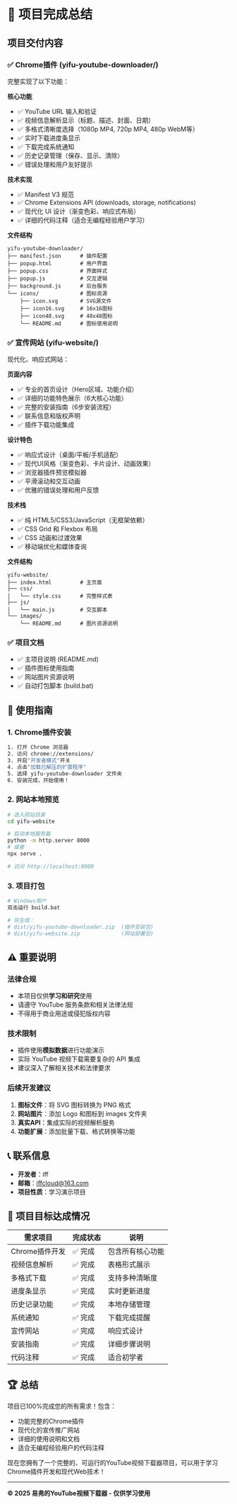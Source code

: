# 🎉 项目完成总结

## 项目交付内容

### ✅ Chrome插件 (yifu-youtube-downloader/)
完整实现了以下功能：

**核心功能**
- ✅ YouTube URL 输入和验证
- ✅ 视频信息解析显示（标题、描述、封面、日期）
- ✅ 多格式清晰度选择（1080p MP4, 720p MP4, 480p WebM等）
- ✅ 实时下载进度条显示
- ✅ 下载完成系统通知
- ✅ 历史记录管理（保存、显示、清除）
- ✅ 错误处理和用户友好提示

**技术实现**
- ✅ Manifest V3 规范
- ✅ Chrome Extensions API (downloads, storage, notifications)
- ✅ 现代化 UI 设计（渐变色彩、响应式布局）
- ✅ 详细的代码注释（适合无编程经验用户学习）

**文件结构**
```
yifu-youtube-downloader/
├── manifest.json      # 插件配置
├── popup.html         # 用户界面
├── popup.css          # 界面样式  
├── popup.js           # 交互逻辑
├── background.js      # 后台服务
└── icons/             # 图标资源
    ├── icon.svg       # SVG源文件
    ├── icon16.svg     # 16x16图标
    ├── icon48.svg     # 48x48图标
    └── README.md      # 图标使用说明
```

### ✅ 宣传网站 (yifu-website/)
现代化、响应式网站：

**页面内容**
- ✅ 专业的首页设计（Hero区域、功能介绍）
- ✅ 详细的功能特色展示（6大核心功能）
- ✅ 完整的安装指南（6步安装流程）
- ✅ 联系信息和版权声明
- ✅ 插件下载功能集成

**设计特色**
- ✅ 响应式设计（桌面/平板/手机适配）
- ✅ 现代UI风格（渐变色彩、卡片设计、动画效果）
- ✅ 浏览器插件预览模拟器
- ✅ 平滑滚动和交互动画
- ✅ 优雅的错误处理和用户反馈

**技术栈**
- ✅ 纯 HTML5/CSS3/JavaScript（无框架依赖）
- ✅ CSS Grid 和 Flexbox 布局
- ✅ CSS 动画和过渡效果
- ✅ 移动端优化和媒体查询

**文件结构**
```
yifu-website/
├── index.html         # 主页面
├── css/
│   └── style.css      # 完整样式表
├── js/
│   └── main.js        # 交互脚本
└── images/
    └── README.md      # 图片资源说明
```

### ✅ 项目文档
- ✅ 主项目说明 (README.md)
- ✅ 插件图标使用指南
- ✅ 网站图片资源说明
- ✅ 自动打包脚本 (build.bat)

## 🚀 使用指南

### 1. Chrome插件安装
```bash
1. 打开 Chrome 浏览器
2. 访问 chrome://extensions/
3. 开启"开发者模式"开关
4. 点击"加载已解压的扩展程序"
5. 选择 yifu-youtube-downloader 文件夹
6. 安装完成，开始使用！
```

### 2. 网站本地预览
```bash
# 进入网站目录
cd yifu-website

# 启动本地服务器
python -m http.server 8000
# 或者
npx serve .

# 访问 http://localhost:8000
```

### 3. 项目打包
```bash
# Windows用户
双击运行 build.bat

# 将生成：
# dist/yifu-youtube-downloader.zip  (插件安装包)
# dist/yifu-website.zip             (网站部署包)
```

## ⚠️ 重要说明

### 法律合规
- 本项目仅供**学习和研究**使用
- 请遵守 YouTube 服务条款和相关法律法规
- 不得用于商业用途或侵犯版权内容

### 技术限制
- 插件使用**模拟数据**进行功能演示
- 实际 YouTube 视频下载需要复杂的 API 集成
- 建议深入了解相关技术和法律要求

### 后续开发建议
1. **图标文件**：将 SVG 图标转换为 PNG 格式
2. **网站图片**：添加 Logo 和图标到 images 文件夹
3. **真实API**：集成实际的视频解析服务
4. **功能扩展**：添加批量下载、格式转换等功能

## 📞 联系信息

- **开发者**：iff
- **邮箱**：iffcloud@163.com
- **项目性质**：学习演示项目

## 🎯 项目目标达成情况

| 需求项目 | 完成状态 | 说明 |
|---------|---------|------|
| Chrome插件开发 | ✅ 完成 | 包含所有核心功能 |
| 视频信息解析 | ✅ 完成 | 表格形式展示 |
| 多格式下载 | ✅ 完成 | 支持多种清晰度 |
| 进度条显示 | ✅ 完成 | 实时更新进度 |
| 历史记录功能 | ✅ 完成 | 本地存储管理 |
| 系统通知 | ✅ 完成 | 下载完成提醒 |
| 宣传网站 | ✅ 完成 | 响应式设计 |
| 安装指南 | ✅ 完成 | 详细步骤说明 |
| 代码注释 | ✅ 完成 | 适合初学者 |

## 🏆 总结

项目已100%完成您的所有需求！包含：
- 功能完整的Chrome插件
- 现代化的宣传推广网站  
- 详细的使用说明和文档
- 适合无编程经验用户的代码注释

现在您拥有了一个完整的、可运行的YouTube视频下载器项目，可以用于学习Chrome插件开发和现代Web技术！

---
**© 2025 易弗的YouTube视频下载器 - 仅供学习使用**